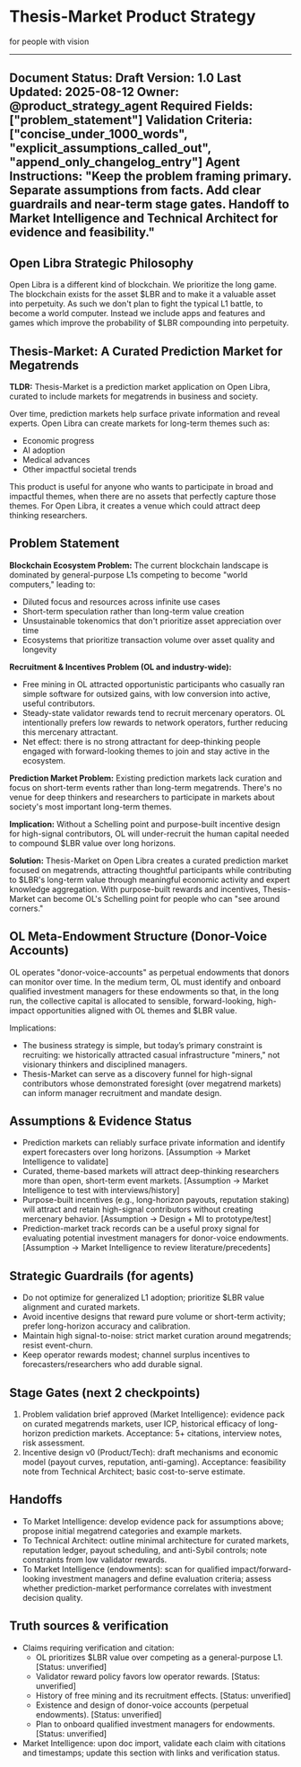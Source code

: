 # Thesis-Market Product Strategy

for people with vision

---
**Document Status:** Draft
**Version:** 1.0
**Last Updated:** 2025-08-12
**Owner:** @product_strategy_agent
**Required Fields:** ["problem_statement"]
**Validation Criteria:** ["concise_under_1000_words", "explicit_assumptions_called_out", "append_only_changelog_entry"]
**Agent Instructions:** "Keep the problem framing primary. Separate assumptions from facts. Add clear guardrails and near-term stage gates. Handoff to Market Intelligence and Technical Architect for evidence and feasibility."
---

## Open Libra Strategic Philosophy

Open Libra is a different kind of blockchain. We prioritize the long game. The blockchain exists for the asset $LBR and to make it a valuable asset into perpetuity. As such we don't plan to fight the typical L1 battle, to become a world computer. Instead we include apps and features and games which improve the probability of $LBR compounding into perpetuity.

## Thesis-Market: A Curated Prediction Market for Megatrends

**TLDR:** Thesis-Market is a prediction market application on Open Libra, curated to include markets for megatrends in business and society.

Over time, prediction markets help surface private information and reveal experts. Open Libra can create markets for long-term themes such as:
- Economic progress
- AI adoption
- Medical advances
- Other impactful societal trends

This product is useful for anyone who wants to participate in broad and impactful themes, when there are no assets that perfectly capture those themes. For Open Libra, it creates a venue which could attract deep thinking researchers.

## Problem Statement

**Blockchain Ecosystem Problem:**
The current blockchain landscape is dominated by general-purpose L1s competing to become "world computers," leading to:
- Diluted focus and resources across infinite use cases
- Short-term speculation rather than long-term value creation
- Unsustainable tokenomics that don't prioritize asset appreciation over time
- Ecosystems that prioritize transaction volume over asset quality and longevity

**Recruitment & Incentives Problem (OL and industry-wide):**
- Free mining in OL attracted opportunistic participants who casually ran simple software for outsized gains, with low conversion into active, useful contributors.
- Steady-state validator rewards tend to recruit mercenary operators. OL intentionally prefers low rewards to network operators, further reducing this mercenary attractant.
- Net effect: there is no strong attractant for deep-thinking people engaged with forward-looking themes to join and stay active in the ecosystem.

**Prediction Market Problem:**
Existing prediction markets lack curation and focus on short-term events rather than long-term megatrends. There's no venue for deep thinkers and researchers to participate in markets about society's most important long-term themes.

**Implication:**
Without a Schelling point and purpose-built incentive design for high-signal contributors, OL will under-recruit the human capital needed to compound $LBR value over long horizons.

**Solution:** Thesis-Market on Open Libra creates a curated prediction market focused on megatrends, attracting thoughtful participants while contributing to $LBR's long-term value through meaningful economic activity and expert knowledge aggregation. With purpose-built rewards and incentives, Thesis-Market can become OL's Schelling point for people who can "see around corners."

## OL Meta-Endowment Structure (Donor-Voice Accounts)

OL operates "donor-voice-accounts" as perpetual endowments that donors can monitor over time. In the medium term, OL must identify and onboard qualified investment managers for these endowments so that, in the long run, the collective capital is allocated to sensible, forward-looking, high-impact opportunities aligned with OL themes and $LBR value.

Implications:
- The business strategy is simple, but today’s primary constraint is recruiting: we historically attracted casual infrastructure "miners," not visionary thinkers and disciplined managers.
- Thesis-Market can serve as a discovery funnel for high-signal contributors whose demonstrated foresight (over megatrend markets) can inform manager recruitment and mandate design.

## Assumptions & Evidence Status
- Prediction markets can reliably surface private information and identify expert forecasters over long horizons. [Assumption → Market Intelligence to validate]
- Curated, theme-based markets will attract deep-thinking researchers more than open, short-term event markets. [Assumption → Market Intelligence to test with interviews/history]
- Purpose-built incentives (e.g., long-horizon payouts, reputation staking) will attract and retain high-signal contributors without creating mercenary behavior. [Assumption → Design + MI to prototype/test]
- Prediction-market track records can be a useful proxy signal for evaluating potential investment managers for donor-voice endowments. [Assumption → Market Intelligence to review literature/precedents]

## Strategic Guardrails (for agents)
- Do not optimize for generalized L1 adoption; prioritize $LBR value alignment and curated markets.
- Avoid incentive designs that reward pure volume or short-term activity; prefer long-horizon accuracy and calibration.
- Maintain high signal-to-noise: strict market curation around megatrends; resist event-churn.
- Keep operator rewards modest; channel surplus incentives to forecasters/researchers who add durable signal.

## Stage Gates (next 2 checkpoints)
1) Problem validation brief approved (Market Intelligence): evidence pack on curated megatrends markets, user ICP, historical efficacy of long-horizon prediction markets. Acceptance: 5+ citations, interview notes, risk assessment.
2) Incentive design v0 (Product/Tech): draft mechanisms and economic model (payout curves, reputation, anti-gaming). Acceptance: feasibility note from Technical Architect; basic cost-to-serve estimate.

## Handoffs
- To Market Intelligence: develop evidence pack for assumptions above; propose initial megatrend categories and example markets.
- To Technical Architect: outline minimal architecture for curated markets, reputation ledger, payout scheduling, and anti-Sybil controls; note constraints from low validator rewards.
- To Market Intelligence (endowments): scan for qualified impact/forward-looking investment managers and define evaluation criteria; assess whether prediction-market performance correlates with investment decision quality.

## Truth sources & verification
- Claims requiring verification and citation:
	- OL prioritizes $LBR value over competing as a general-purpose L1. [Status: unverified]
	- Validator reward policy favors low operator rewards. [Status: unverified]
	- History of free mining and its recruitment effects. [Status: unverified]
	- Existence and design of donor-voice accounts (perpetual endowments). [Status: unverified]
	- Plan to onboard qualified investment managers for endowments. [Status: unverified]
- Market Intelligence: upon doc import, validate each claim with citations and timestamps; update this section with links and verification status.

